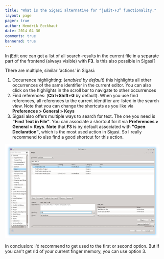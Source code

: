 ```yaml
---
title: "What is the Sigasi alternative for “jEdit-F3” functionality."
layout: page 
pager: true
author: Hendrik Eeckhaut
date: 2014-04-30
comments: true
bannerad: true
---
```


In jEdit one can get a list of all search-results in the current file in a separate part of the frontend (always visible) with **F3**. Is this also possible in Sigasi?

There are multiple, similar 'actions' in Sigasi:

1. Occurrence highlighting: (*enabled by default*) this highlights all other occurrences of the same identifier in the current editor. You can also click on the highlights in the scroll bar to navigate to other occurrences
2. Find references: (**Ctrl+Shift+G** by default). When you use find references, all references to the current identifier are listed in the search view. Note that you can change the shortcuts as you like via **Preferences > General > Keys**
3. Sigasi also offers multiple ways to search for text. The one you need is **"Find Text in File"**. You can associate a shortcut for it via **Preferences > General > Keys**.
   **Note** that **F3** is by default associated with **"Open Declaration"**, which is the most used action in Sigasi. So I really recommend to also find a good shortcut for this action.

![](images/find-text-in-file.png)

In conclusion: I'd recommend to get used to the first or second option. But if you can't get rid of your current finger memory, you can use option 3.
